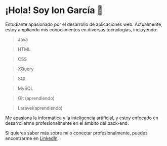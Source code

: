 # ¡Hola! Soy Ion García 👋

Estudiante apasionado por el desarrollo de aplicaciones web. Actualmente, estoy ampliando mis conocimientos en diversas tecnologías, incluyendo:

>Java

>HTML

>CSS

>XQuery

>SQL

>MySQL

>Git (aprendiendo)

>Laravel(aprendiendo)

Me apasiona la informática y la inteligencia artificial, y estoy enfocado en desarrollarme profesionalmente en el ámbito del back-end.

Si quieres saber más sobre mí o conectar profesionalmente, puedes encontrarme en [LinkedIn](https://www.linkedin.com/in/ion-garc%C3%ADa-rodr%C3%ADguez-b278502b4/).
